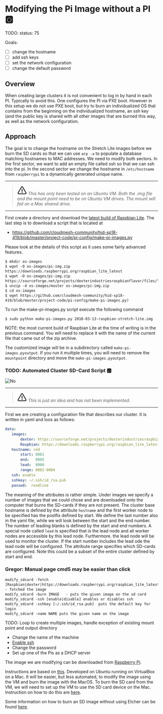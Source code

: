 # Modifying the Pi Image without a PI :o2:

TODO: status: 75

Goals:

* [ ] change the hostname
* [ ] add ssh keys
* [ ] set the network configuration
* [ ] change the default password

## Overview

When creating large clusters it is not convenient to log in by hand in
each PI. Typically to avoid this. One configures the PI via PXE boot.
However in this setup we do not use PXE boot, but try to burn an
individualized OS that contains from the beginning on the individualized
hostname, an ssh key (and the public key is shared with all other images
that are burned this way, as well as the network configuration.

## Approach

The goal is to change the hostname on the Stretch Lite images before we
burn the SD cards so that we can use `arp -a` to populate a database
matching hostnames to MAC addresses. We need to modify both sectors. In
the first sector, we want to add an empty file called ssh so that we can
ssh into the pi. In the second sector we change the hostname in
`/etc/hostname` from `raspberrypi` to a dynamically generated unique
name.

---

> ![Warning](images/warning.png) *This has only been tested on an Ubuntu VM. Both the .img file
> and the mount point need to be on Ubuntu VM drives. The mount will fail
> on a Mac shared drive.*

---

First create a directory and download the
[latest build of Raspbian Lite](https://downloads.raspberrypi.org/raspbian_lite_latest).
The last step is to download a script that is located at

* <https://github.com/cloudmesh-community/hid-sp18-419/blob/master/project-code/pi-config/make-pi-images.py>

Please look at the details of this script as it uses some fairly
advanced features.

```
$ mkdir os-images
$ wget -O os-images/pi-img.zip https://downloads.raspberrypi.org/raspbian_lite_latest
$ wget -O os-images/pi-img.zip https://sourceforge.net/projects/dexterindustriesraspbianflavor/files/latest/download
$ unzip -d os-images/master os-images/pi-img.zip
$ cd os-images
$ wget https://github.com/cloudmesh-community/hid-sp18-419/blob/master/project-code/pi-config/make-pi-images.py)
```

To run the make-pi-images.py script execute the following command

```
$ sudo python make-pi-images.py 2018-03-13-raspbian-stretch-lite.img
```

NOTE: the most current build of Raspbian Lite at the time of writing is
in the previous command.  You will need to replace it with the name of
the current file that came out of the zip archive.

The customized image will be in a subdirectory called
`make-pi-images.pyoutput`. If you run it multiple times, you will need
to remove the `mountpoint` directory and move the
`make-pi-images.pyoutput`.

### TODO: Automated Cluster SD-Card Script :o2:

![No](images/no.png)

---

> ![Warning](images/warning.png) *This is just an idea and has not been implemented.*

---

First we are creating a configuration file that describes our cluster.
It is written in yaml and loos as follows:

```yaml
data:
   images:
       dexter: https://sourceforge.net/projects/dexterindustriesraspbianflavor/files/latest/download
       Raspbian: https://downloads.raspberrypi.org/raspbian_lite_latest
   hostname: red
       start: 0001
       end:   0005
       lead:  0000
       range: 0002-0004
   ssh: enable
   sshkey: ~/.ssh/id_rsa.pub
   passwd:  readline
```

The meaning of the attributes is rather simple. Under images we specify
a number of images that we could chose and are downloaded onto the
computer that burns the SD-cards if they are not present. The cluster
base hostname is defined by the attribute `hostname` and the first
worker node to be specified has the postfix defined by start. We define
the last number also in the yaml file, while we will look between the
start and the end number. The number of leading blanks is defined by the
start and end numbers. A special node called `lead` is specified that is
the lead node and all worker nodes are accessible by this lead node.
Furthermore. the lead node will be used to monitor the cluster. If the
start number includes the lead ode the lead node will be configured. The
attribute range specifies which SD-cards are configured. Note this could
be a subset of the entire cluster defined by start and end.

### Gregor: Manual page cmd5 may be easier than click

    modify_sdcard -fetch [Raspbian|dexter|https://downloads.raspberrypi.org/raspbian_lite_latest]  - fetched the image
    modify_sdcard -burn IMAGE   - puts the given image on the sd card
    modify_sdcard -ssh [enable|disable] enables or disables ssh
    modify_sdcard -sshkey [~/.ssh/id_rsa.pub]  puts the default key for login
    modify_sdcard -name NAME puts the given name on the image

TODO: Loop to create multiple images, handle exception of existing mount point and output directory

- Change the name of the machine
- [Enable ssh](https://www.raspberrypi.org/documentation/remote-access/ssh/)
- Change the password
- Set up one of the Pis as a DHCP server

The image we are modifying can be downloaded from [Raspberry Pi](https://downloads.raspberrypi.org/raspbian_lite_latest).

Instructions are based on
[this](http://blog.videgro.net/2015/11/modify-disk-image-raspbian/).
Developed on Ubuntu running on VirtualBox on a Mac. It will be easier,
but less automated, to modify the image using the VM and burn the
image with the MacOS. To burn the SD card from the VM, we will need to
set up the VM to use the SD card device on the Mac. Instruction on how
to do this are
[here](https://superuser.com/questions/373463/how-to-access-an-sd-card-from-a-virtual-machine).

Some information on how to burn an SD image without using Etcher can be found
[here](https://www.macworld.co.uk/how-to/mac/how-to-set-up-raspberry-pi-3-with-mac-3637490/).

